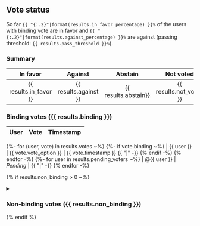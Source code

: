 ## Vote status

So far `{{ "{:.2}"|format(results.in_favor_percentage) }}%` of the users with binding vote are in favor and `{{ "{:.2}"|format(results.against_percentage) }}%` are against (passing threshold: `{{ results.pass_threshold }}%`).

### Summary

|        In favor        |        Against        |       Abstain        |        Not voted        |
| :--------------------: | :-------------------: | :------------------: | :---------------------: |
| {{ results.in_favor }} | {{ results.against }} | {{ results.abstain}} | {{ results.not_voted }} |

### Binding votes ({{ results.binding }})

| User | Vote  | Timestamp |
| ---- | :---: | :-------: |
{%- for (user, vote) in results.votes ~%}
  {%- if vote.binding ~%}
    | {{ user }} | {{ vote.vote_option }} | {{ vote.timestamp }} {{ "|" -}}
  {% endif -%}
{% endfor -%}
{%- for user in results.pending_voters ~%}
  | @{{ user }} | *Pending* | {{ "|" -}}
{% endfor -%}

{% if results.non_binding > 0 ~%}
  <details>
    <summary><h3>Non-binding votes ({{ results.non_binding }})</h3></summary>

    {% let max_non_binding = 300 -%}
    {% if results.non_binding > max_non_binding %}
      <i>(displaying only the first {{ max_non_binding }} non-binding votes)</i>
    {% endif %}

    {{~ "| User | Vote  | Timestamp |" }}
    {{~ "| ---- | :---: | :-------: |" }}
    {%- for (user, vote) in results.votes|non_binding(max_non_binding) ~%}
      | {{ user }} | {{ vote.vote_option }} | {{ vote.timestamp }} {{ "|" -}}
    {% endfor ~%}
  </details>
{% endif %}
